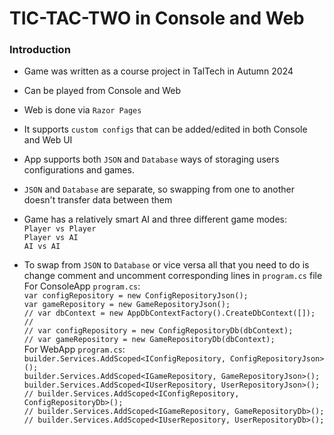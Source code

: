 # TIC-TAC-TWO in Console and Web

### Introduction
- Game was written as a course project in TalTech in Autumn 2024 <br>
- Can be played from Console and Web <br>
- Web is done via `Razor Pages` <br>
- It supports `custom configs` that can be added/edited in both Console and Web UI <br>
- App supports both `JSON` and `Database` ways of storaging users configurations and games. <br>
- `JSON` and `Database` are separate, so swapping from one to another doesn't transfer data between them <br>
- Game has a relatively smart AI and three different game modes: <br>
`Player vs Player` <br>
`Player vs AI` <br>
`AI vs AI` <br>

- To swap from `JSON` to `Database` or vice versa all that you need to do is change comment and uncomment corresponding lines in `program.cs` file <br>
For ConsoleApp `program.cs`: <br>
`var configRepository = new ConfigRepositoryJson();` <br>
`var gameRepository = new GameRepositoryJson();` <br>
`// var dbContext = new AppDbContextFactory().CreateDbContext([]);` <br>
`//` <br>
`// var configRepository = new ConfigRepositoryDb(dbContext);` <br>
`// var gameRepository = new GameRepositoryDb(dbContext);` <br>
For WebApp `program.cs`: <br>
`builder.Services.AddScoped<IConfigRepository, ConfigRepositoryJson>();` <br>
`builder.Services.AddScoped<IGameRepository, GameRepositoryJson>();` <br>
`builder.Services.AddScoped<IUserRepository, UserRepositoryJson>();` <br>
`// builder.Services.AddScoped<IConfigRepository, ConfigRepositoryDb>();` <br>
`// builder.Services.AddScoped<IGameRepository, GameRepositoryDb>();` <br>
`// builder.Services.AddScoped<IUserRepository, UserRepositoryDb>();` <br>


